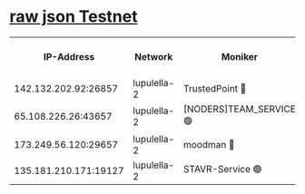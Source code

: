 [raw json Testnet](https://rpc-check.jaclalt.stavr.tech/jaclalt/rpc-jaclalt-result.json)
=

<table><tr><th>IP-Address</th><th>Network</th><th>Moniker</th><th>Latest Block Height</th><th>Earliest Block Height</th><th>Catching Up</th><th>Tx Index</th><th>Voting Power</th><th>Scan Time</th></tr><tr><td>142.132.202.92:26857</td><td>lupulella-2</td><td>TrustedPoint 🔴</td><td>7128113</td><td>6282001</td><td>False</td><td>off</td><td>400065</td><td>2024-03-16T06:53:20.856198424UTC</td></tr><tr><td>65.108.226.26:43657</td><td>lupulella-2</td><td>[NODERS]TEAM_SERVICE 🟢</td><td>7128113</td><td>6282001</td><td>False</td><td>on</td><td>0</td><td>2024-03-16T06:53:21.169502498UTC</td></tr><tr><td>173.249.56.120:29657</td><td>lupulella-2</td><td>moodman 🔴</td><td>7128113</td><td>7028113</td><td>False</td><td>off</td><td>1075134</td><td>2024-03-16T06:53:20.654515400UTC</td></tr><tr><td>135.181.210.171:19127</td><td>lupulella-2</td><td>STAVR-Service 🟢</td><td>7128111</td><td>7128001</td><td>False</td><td>on</td><td>0</td><td>2024-03-16T06:53:12.143056213UTC</td></tr></table>
